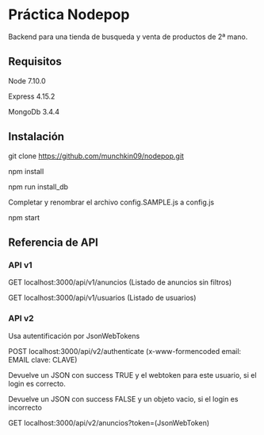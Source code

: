 # Práctica Nodepop

Backend para una tienda de busqueda y venta de productos de 2ª mano.

## Requisitos

Node 7.10.0

Express 4.15.2

MongoDb 3.4.4

## Instalación

git clone https://github.com/munchkin09/nodepop.git

npm install

npm run install_db

Completar y renombrar el archivo config.SAMPLE.js a config.js

npm start

## Referencia de API

### API v1

GET localhost:3000/api/v1/anuncios (Listado de anuncios sin filtros)

GET localhost:3000/api/v1/usuarios (Listado de usuarios)

### API v2

Usa autentificación por JsonWebTokens

POST localhost:3000/api/v2/authenticate (x-www-formencoded email: EMAIL clave: CLAVE)

Devuelve un JSON con success TRUE y el webtoken para este usuario, si el login es correcto.

Devuelve un JSON con success FALSE y un objeto vacio, si el login es incorrecto

GET localhost:3000/api/v2/anuncios?token=(JsonWebToken)

